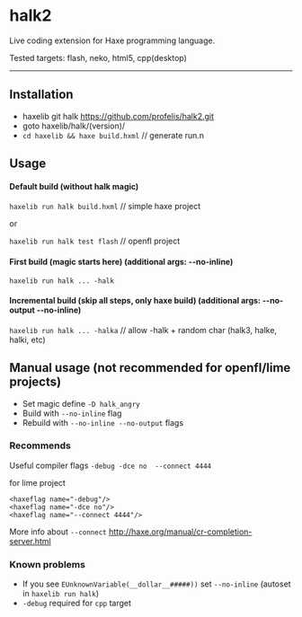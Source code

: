 # halk2

Live coding extension for Haxe programming language.

Tested targets: flash, neko, html5, cpp(desktop)

------

## Installation

- haxelib git halk https://github.com/profelis/halk2.git
- goto haxelib/halk/(version)/
- `cd haxelib && haxe build.hxml`  // generate run.n


## Usage

#### Default build (without halk magic)

`haxelib run halk build.hxml` // simple haxe project

or

`haxelib run halk test flash` // openfl project

#### First build (magic starts here) (additional args: --no-inline)

`haxelib run halk ... -halk`

#### Incremental build (skip all steps, only haxe build) (additional args: --no-output --no-inline)

`haxelib run halk ... -halka` // allow -halk + random char (halk3, halke, halki, etc)

## Manual usage (not recommended for openfl/lime projects)

- Set magic define `-D halk_angry`
- Build with `--no-inline` flag
- Rebuild with `--no-inline --no-output` flags

### Recommends

Useful compiler flags `-debug -dce no  --connect 4444`

for lime project

```
<haxeflag name="-debug"/>
<haxeflag name="-dce no"/>
<haxeflag name="--connect 4444"/>
```

More info about `--connect` http://haxe.org/manual/cr-completion-server.html 

### Known problems

- If you see `EUnknownVariable(__dollar__#####))` set `--no-inline` (autoset in `haxelib run halk`)
- `-debug` required for `cpp` target 
